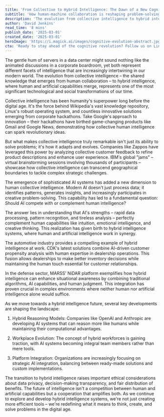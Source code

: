 ```yaml
---
title: 'From Collective to Hybrid Intelligence: The Dawn of a New Cognitive Era'
subtitle: 'How human-machine collaboration is reshaping problem-solving and innovation'
description: 'The evolution from collective intelligence to hybrid intelligence marks a pivotal transformation in human-machine collaboration. This analysis explores how these two forms of intelligence complement each other, reshaping our future through real-world applications in various industries while addressing key challenges and implications for society.'
author: 'David Jenkins'
read_time: '8 mins'
publish_date: '2025-03-01'
created_date: '2025-03-01'
heroImage: 'https://i.magick.ai/images/cognitive-evolution-abstract.jpg'
cta: 'Ready to stay ahead of the cognitive revolution? Follow us on LinkedIn for daily insights into the future of hybrid intelligence and technological innovation.'
---
```


The gentle hum of servers in a data center might sound nothing like the animated discussions in a corporate boardroom, yet both represent different facets of intelligence that are increasingly intertwining in our modern world. The evolution from collective intelligence – the shared knowledge that emerges from human collaboration – to hybrid intelligence, where human and artificial capabilities merge, represents one of the most significant technological and social transformations of our time.

Collective intelligence has been humanity's superpower long before the digital age. It's the force behind Wikipedia's vast knowledge repository, Linux's robust operating system, and countless innovative solutions emerging from corporate hackathons. Take Google's approach to innovation – their hackathons have birthed game-changing products like Gmail and Google News, demonstrating how collective human intelligence can spark revolutionary ideas.

But what makes collective intelligence truly remarkable isn't just its ability to solve problems; it's how it adapts and evolves. Companies like Zappos have leveraged this power by analyzing collective customer feedback to refine product descriptions and enhance user experience. IBM's global "jams" – virtual brainstorming sessions involving thousands of participants – showcase how collective intelligence can transcend geographical boundaries to tackle complex strategic challenges.

The emergence of sophisticated AI systems has added a new dimension to human collective intelligence. Modern AI doesn't just process data; it identifies patterns, generates insights, and increasingly participates in creative problem-solving. This capability has led to a fundamental question: Should AI compete with or complement human intelligence?

The answer lies in understanding that AI's strengths – rapid data processing, pattern recognition, and tireless analysis – perfectly complement human capabilities like intuition, emotional intelligence, and creative thinking. This realization has given birth to hybrid intelligence systems, where human and artificial intelligence work in synergy.

The automotive industry provides a compelling example of hybrid intelligence at work. CDK's latest solutions combine AI-driven customer propensity analysis with human expertise in dealership operations. This fusion allows dealerships to make better inventory decisions while maintaining the human touch essential for customer relationships.

In the defense sector, MARSS' NiDAR platform exemplifies how hybrid intelligence can enhance situational awareness by combining traditional algorithms, AI capabilities, and human judgment. This integration has proven crucial in complex environments where neither human nor artificial intelligence alone would suffice.

As we move towards a hybrid intelligence future, several key developments are shaping the landscape:

1. Hybrid Reasoning Models: Companies like OpenAI and Anthropic are developing AI systems that can reason more like humans while maintaining their computational advantages.

2. Workplace Evolution: The concept of hybrid workforces is gaining traction, with AI systems becoming integral team members rather than mere tools.

3. Platform Integration: Organizations are increasingly focusing on strategic AI integration, balancing between ready-made solutions and custom implementations.

The transition to hybrid intelligence raises important ethical considerations about data privacy, decision-making transparency, and fair distribution of benefits. The future of intelligence isn't a competition between human and artificial capabilities but a cooperation that amplifies both. As we continue to explore and develop hybrid intelligence systems, we're not just creating more efficient tools – we're redefining what it means to think, create, and solve problems in the digital age.